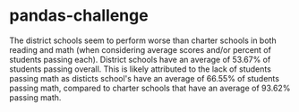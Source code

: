 # pandas-challenge

The district schools seem to perform worse than charter schools in both reading and math (when considering average scores and/or percent of students passing each). District schools have an average of 53.67% of students passing overall. This is likely attributed to the lack of students passing math as disticts school's have an average of 66.55% of students passing math, compared to charter schools that have an average of 93.62% passing math. 

